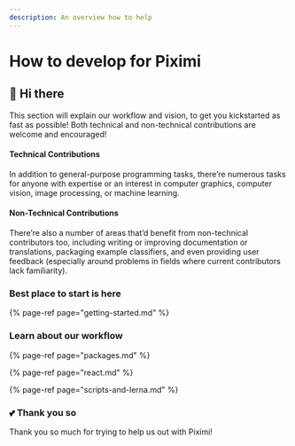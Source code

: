 ```yaml
---
description: An overview how to help
---
```


# How to develop for Piximi

## 👋 Hi there

This section will explain our workflow and vision, to get you kickstarted as fast as possible! Both technical and non-technical contributions are welcome and encouraged! 

#### Technical Contributions

In addition to general-purpose programming tasks, there’re numerous tasks for anyone with expertise or an interest in computer graphics, computer vision, image processing, or machine learning. 

#### Non-Technical Contributions

There’re also a number of areas that’d benefit from non-technical contributors too, including writing or improving documentation or translations, packaging example classifiers, and even providing user feedback \(especially around problems in fields where current contributors lack familiarity\).

### Best place to start is here

{% page-ref page="getting-started.md" %}

### Learn about our workflow

{% page-ref page="packages.md" %}

{% page-ref page="react.md" %}

{% page-ref page="scripts-and-lerna.md" %}

### 💕 Thank you so

Thank you so much for trying to help us out with Piximi!









